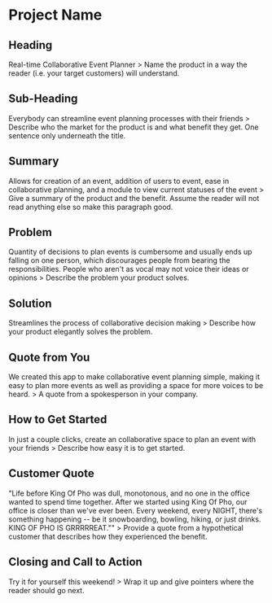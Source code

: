 # Project Name #

<!-- 
> This material was originally posted [here](http://www.quora.com/What-is-Amazons-approach-to-product-development-and-product-management). It is reproduced here for posterities sake.

There is an approach called "working backwards" that is widely used at Amazon. They work backwards from the customer, rather than starting with an idea for a product and trying to bolt customers onto it. While working backwards can be applied to any specific product decision, using this approach is especially important when developing new products or features.

For new initiatives a product manager typically starts by writing an internal press release announcing the finished product. The target audience for the press release is the new/updated product's customers, which can be retail customers or internal users of a tool or technology. Internal press releases are centered around the customer problem, how current solutions (internal or external) fail, and how the new product will blow away existing solutions.

If the benefits listed don't sound very interesting or exciting to customers, then perhaps they're not (and shouldn't be built). Instead, the product manager should keep iterating on the press release until they've come up with benefits that actually sound like benefits. Iterating on a press release is a lot less expensive than iterating on the product itself (and quicker!).

If the press release is more than a page and a half, it is probably too long. Keep it simple. 3-4 sentences for most paragraphs. Cut out the fat. Don't make it into a spec. You can accompany the press release with a FAQ that answers all of the other business or execution questions so the press release can stay focused on what the customer gets. My rule of thumb is that if the press release is hard to write, then the product is probably going to suck. Keep working at it until the outline for each paragraph flows. 

Oh, and I also like to write press-releases in what I call "Oprah-speak" for mainstream consumer products. Imagine you're sitting on Oprah's couch and have just explained the product to her, and then you listen as she explains it to her audience. That's "Oprah-speak", not "Geek-speak".

Once the project moves into development, the press release can be used as a touchstone; a guiding light. The product team can ask themselves, "Are we building what is in the press release?" If they find they're spending time building things that aren't in the press release (overbuilding), they need to ask themselves why. This keeps product development focused on achieving the customer benefits and not building extraneous stuff that takes longer to build, takes resources to maintain, and doesn't provide real customer benefit (at least not enough to warrant inclusion in the press release).
 -->
 
## Heading ##
  Real-time Collaborative Event Planner > Name the product in a way the reader (i.e. your target customers) will understand.

## Sub-Heading ##
  Everybody can streamline event planning processes with their friends > Describe who the market for the product is and what benefit they get. One sentence only underneath the title.

## Summary ##
   Allows for creation of an event, addition of users to event, ease in collaborative planning, and a module to view current statuses of the event > Give a summary of the product and the benefit. Assume the reader will not read anything else so make this paragraph good.

## Problem ##
  Quantity of decisions to plan events is cumbersome and usually ends up falling on one person, which discourages people from bearing the responsibilities.  People who aren't as vocal may not voice their ideas or opinions > Describe the problem your product solves.

## Solution ##
  Streamlines the process of collaborative decision making > Describe how your product elegantly solves the problem.

## Quote from You ##
  We created this app to make collaborative event planning simple, making it easy to plan more events as well as providing a space for more voices to be heard. > A quote from a spokesperson in your company.

## How to Get Started ##
  In just a couple clicks, create an collaborative space to plan an event with your friends > Describe how easy it is to get started.

## Customer Quote ##
  "Life before King Of Pho was dull, monotonous, and no one in the office wanted to spend time together.  After we started using King Of Pho, our office is closer than we've ever been.  Every weekend, every NIGHT, there's something happening -- be it snowboarding, bowling, hiking, or just drinks.  KING OF PHO IS GRRRRREAT.""  > Provide a quote from a hypothetical customer that describes how they experienced the benefit.

## Closing and Call to Action ##
  Try it for yourself this weekend! > Wrap it up and give pointers where the reader should go next.
